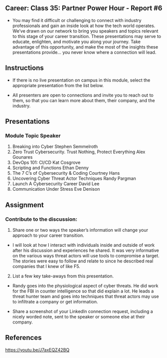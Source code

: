 ## Career: Class 35: Partner Power Hour - Report #6

- You may find it difficult or challenging to connect with industry professionals and gain an inside look at how the tech world operates. We’ve drawn on our network to bring you speakers and topics relevant to this stage of your career transition. These presentations may serve to educate, enlighten, and motivate you along your journey. Take advantage of this opportunity, and make the most of the insights these presentations provide… you never know where a connection will lead.

## Instructions

- If there is no live presentation on campus in this module, select the appropriate presentation from the list below.

- All presenters are open to connections and invite you to reach out to them, so that you can learn more about them, their company, and the industry.

## Presentations

### Module	Topic	Speaker

01.	Breaking into Cyber	Stephen Semmelroth
02.	Zero Trust Cybersecurity. Trust Nothing, Protect Everything	Alex Gounares
03.	DevOps 101: CI/CD	Kat Cosgrove
04.	Scripting and Functions	Ethan Denny
06.	The 7 C’s of Cybersecurity & Coding	Courtney Hans
07.	Uncovering Cyber Threat Actor Techniques	Randy Pargman
08.	Launch A Cybersecurity Career	David Lee
09.	Communication Under Stress	Eve Denison

## Assignment

### Contribute to the discussion:

1. Share one or two ways the speaker’s information will change your approach to your career transition.

- I will look at how I interact with individuals inside and outside of work after his discussion and experiences he shared. It was very informative on the various ways threat actors will use tools to compromise a target. The stories were easy to follow and relate to since he described real companies that I knew of like F5.

2. List a few key take-aways from this presentation.

- Randy goes into the physiological aspect of cyber threats. He did work for the FBI in counter intelligence so that did explain a lot. He leads a threat hunter team and goes into techniques that threat actors may use to infiltrate a company or get information. 


- Share a screenshot of your LinkedIn connection request, including a nicely worded note, sent to the speaker or someone else at their company.

## References
https://youtu.be/J7axEQZ42BQ
